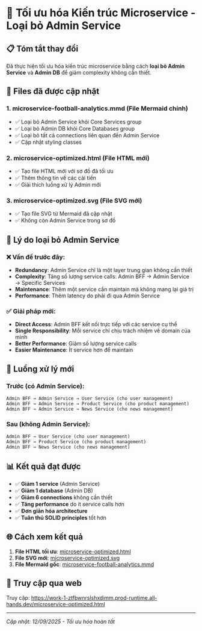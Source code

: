 # 🎯 Tối ưu hóa Kiến trúc Microservice - Loại bỏ Admin Service

## 📋 Tóm tắt thay đổi

Đã thực hiện tối ưu hóa kiến trúc microservice bằng cách **loại bỏ Admin Service** và **Admin DB** để giảm complexity không cần thiết.

## 🔄 Files đã được cập nhật

### 1. **microservice-football-analytics.mmd** (File Mermaid chính)
- ✅ Loại bỏ Admin Service khỏi Core Services group
- ✅ Loại bỏ Admin DB khỏi Core Databases group  
- ✅ Loại bỏ tất cả connections liên quan đến Admin Service
- ✅ Cập nhật styling classes

### 2. **microservice-optimized.html** (File HTML mới)
- ✅ Tạo file HTML mới với sơ đồ đã tối ưu
- ✅ Thêm thông tin về các cải tiến
- ✅ Giải thích luồng xử lý Admin mới

### 3. **microservice-optimized.svg** (File SVG mới)
- ✅ Tạo file SVG từ Mermaid đã cập nhật
- ✅ Không còn Admin Service trong sơ đồ

## 🎯 Lý do loại bỏ Admin Service

### ❌ Vấn đề trước đây:
- **Redundancy**: Admin Service chỉ là một layer trung gian không cần thiết
- **Complexity**: Tăng số lượng service calls: Admin BFF → Admin Service → Specific Services
- **Maintenance**: Thêm một service cần maintain mà không mang lại giá trị
- **Performance**: Thêm latency do phải đi qua Admin Service

### ✅ Giải pháp mới:
- **Direct Access**: Admin BFF kết nối trực tiếp với các service cụ thể
- **Single Responsibility**: Mỗi service chỉ chịu trách nhiệm về domain của mình
- **Better Performance**: Giảm số lượng service calls
- **Easier Maintenance**: Ít service hơn để maintain

## 🔄 Luồng xử lý mới

### Trước (có Admin Service):
```
Admin BFF → Admin Service → User Service (cho user management)
Admin BFF → Admin Service → Product Service (cho product management)  
Admin BFF → Admin Service → News Service (cho news management)
```

### Sau (không Admin Service):
```
Admin BFF → User Service (cho user management)
Admin BFF → Product Service (cho product management)
Admin BFF → News Service (cho news management)
```

## 📊 Kết quả đạt được

- ✅ **Giảm 1 service** (Admin Service)
- ✅ **Giảm 1 database** (Admin DB)  
- ✅ **Giảm 6 connections** không cần thiết
- ✅ **Tăng performance** do ít service calls hơn
- ✅ **Đơn giản hóa architecture** 
- ✅ **Tuân thủ SOLID principles** tốt hơn

## 🌐 Cách xem kết quả

1. **File HTML tối ưu**: [microservice-optimized.html](./microservice-optimized.html)
2. **File SVG mới**: [microservice-optimized.svg](./microservice-optimized.svg)
3. **File Mermaid gốc**: [microservice-football-analytics.mmd](./microservice-football-analytics.mmd)

## 🚀 Truy cập qua web

Truy cập: https://work-1-ztfbwnrslshxdimm.prod-runtime.all-hands.dev/microservice-optimized.html

---

*Cập nhật: 12/09/2025 - Tối ưu hóa hoàn tất*